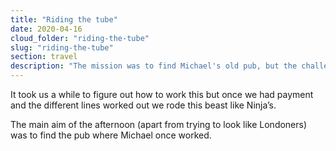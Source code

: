 ```yaml
---
title: "Riding the tube"
date: 2020-04-16
cloud_folder: "riding-the-tube"
slug: "riding-the-tube"
section: travel
description: "The mission was to find Michael's old pub, but the challenge was to figure out how to use the tube. Once we managed that, we were off to the races."
---
```


It took us a while to figure out how to work this but once we had payment and the different lines
worked out we rode this beast like Ninja’s.

The main aim of the afternoon (apart from trying to look like Londoners) was to find the pub where
Michael once worked.
